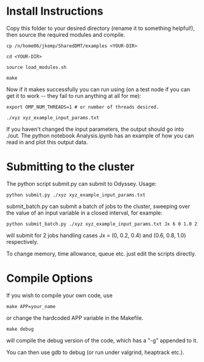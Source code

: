 # Install Instructions #

Copy this folder to your desired directory (rename it to something helpful!), then source the required modules and compile.

	cp /n/home06/jkemp/SharedDMT/examples <YOUR-DIR>
	
	cd <YOUR-DIR>

	source load_modules.sh
	
	make
	
Now if it makes successfully you can run using (on a test node if you can get it to work -- they fail to run anything at all for me):

	export OMP_NUM_THREADS=1 # or number of threads desired.

	./xyz xyz_example_input_params.txt
	
If you haven't changed the input parameters, the output should go into ./out. The python notebook Analysis.ipynb has an example of how you can read in and plot this output data.


# Submitting to the cluster #

The python script submit.py can submit to Odyssey. Usage:

	python submit.py ./xyz xyz_example_input_params.txt
	
submit_batch.py can submit a batch of jobs to the cluster, sweeping over the value of an input variable in a closed interval, for example:

	python submit_batch.py ./xyz xyz_example_input_params.txt Jx 6 0 1.0 2

will submit for 2 jobs handling cases Jx = (0, 0.2, 0.4) and (0.6, 0.8, 1.0) respectively.

To change memory, time allowance, queue etc. just edit the scripts directly.


# Compile Options #


If you wish to compile your own code, use 
	
	make APP=your_name

or change the hardcoded APP variable in the Makefile.
	
	make debug
	
will compile the debug version of the code, which has a "-g" appended to it.

You can then use gdb to debug (or run under valgrind, heaptrack etc.).






	
	
	
	
	
	
